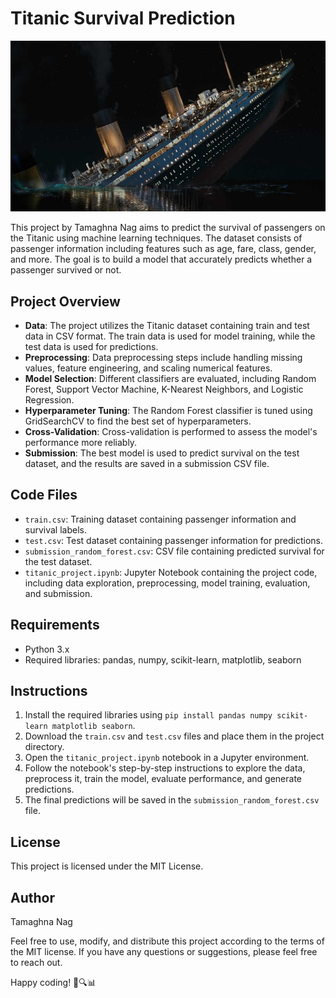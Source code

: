 # Titanic Survival Prediction

![Project Logo](titanic.png)

This project by Tamaghna Nag aims to predict the survival of passengers on the Titanic using machine learning techniques. The dataset consists of passenger information including features such as age, fare, class, gender, and more. The goal is to build a model that accurately predicts whether a passenger survived or not.

## Project Overview

- **Data**: The project utilizes the Titanic dataset containing train and test data in CSV format. The train data is used for model training, while the test data is used for predictions.
- **Preprocessing**: Data preprocessing steps include handling missing values, feature engineering, and scaling numerical features.
- **Model Selection**: Different classifiers are evaluated, including Random Forest, Support Vector Machine, K-Nearest Neighbors, and Logistic Regression.
- **Hyperparameter Tuning**: The Random Forest classifier is tuned using GridSearchCV to find the best set of hyperparameters.
- **Cross-Validation**: Cross-validation is performed to assess the model's performance more reliably.
- **Submission**: The best model is used to predict survival on the test dataset, and the results are saved in a submission CSV file.

## Code Files

- `train.csv`: Training dataset containing passenger information and survival labels.
- `test.csv`: Test dataset containing passenger information for predictions.
- `submission_random_forest.csv`: CSV file containing predicted survival for the test dataset.
- `titanic_project.ipynb`: Jupyter Notebook containing the project code, including data exploration, preprocessing, model training, evaluation, and submission.

## Requirements

- Python 3.x
- Required libraries: pandas, numpy, scikit-learn, matplotlib, seaborn

## Instructions

1. Install the required libraries using `pip install pandas numpy scikit-learn matplotlib seaborn`.
2. Download the `train.csv` and `test.csv` files and place them in the project directory.
3. Open the `titanic_project.ipynb` notebook in a Jupyter environment.
4. Follow the notebook's step-by-step instructions to explore the data, preprocess it, train the model, evaluate performance, and generate predictions.
5. The final predictions will be saved in the `submission_random_forest.csv` file.

## License

This project is licensed under the MIT License.

## Author

Tamaghna Nag

Feel free to use, modify, and distribute this project according to the terms of the MIT license. If you have any questions or suggestions, please feel free to reach out.

Happy coding! 🚢🔍📊
